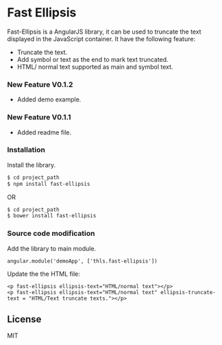 # Fast Ellipsis

Fast-Ellipsis is a AngularJS library, it can be used to truncate the text displayed in the JavaScript container. It have the following feature:

  - Truncate the text.
  - Add symbol or text as the end to mark text truncated.
  - HTML/ normal text supported as main and symbol text.
### New Feature V0.1.2
  - Added demo example.
  
### New Feature V0.1.1
  - Added readme file.

### Installation



Install the library.

```sh
$ cd project_path
$ npm install fast-ellipsis
```
OR
```sh
$ cd project_path
$ bower install fast-ellipsis
```
### Source code modification
Add the library to main module.
```
angular.module('demoApp', ['thls.fast-ellipsis'])
```
Update the the HTML file:
```
<p fast-ellipsis ellipsis-text="HTML/normal text"></p>
<p fast-ellipsis ellipsis-text="HTML/normal text" ellipsis-truncate-text = "HTML/Text truncate texts."></p>
```

License
----

MIT



